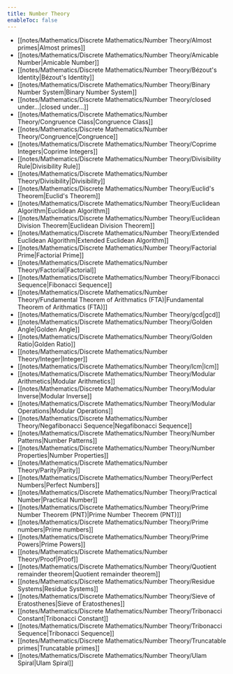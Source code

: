 ```yaml
---
title: Number Theory
enableToc: false
---
```

- [[notes/Mathematics/Discrete Mathematics/Number Theory/Almost primes|Almost primes]]
- [[notes/Mathematics/Discrete Mathematics/Number Theory/Amicable Number|Amicable Number]]
- [[notes/Mathematics/Discrete Mathematics/Number Theory/Bézout's Identity|Bézout's Identity]]
- [[notes/Mathematics/Discrete Mathematics/Number Theory/Binary Number System|Binary Number System]]
- [[notes/Mathematics/Discrete Mathematics/Number Theory/closed under...|closed under...]]
- [[notes/Mathematics/Discrete Mathematics/Number Theory/Congruence Class|Congruence Class]]
- [[notes/Mathematics/Discrete Mathematics/Number Theory/Congruence|Congruence]]
- [[notes/Mathematics/Discrete Mathematics/Number Theory/Coprime Integers|Coprime Integers]]
- [[notes/Mathematics/Discrete Mathematics/Number Theory/Divisibility Rule|Divisibility Rule]]
- [[notes/Mathematics/Discrete Mathematics/Number Theory/Divisibility|Divisibility]]
- [[notes/Mathematics/Discrete Mathematics/Number Theory/Euclid's Theorem|Euclid's Theorem]]
- [[notes/Mathematics/Discrete Mathematics/Number Theory/Euclidean Algorithm|Euclidean Algorithm]]
- [[notes/Mathematics/Discrete Mathematics/Number Theory/Euclidean Division Theorem|Euclidean Division Theorem]]
- [[notes/Mathematics/Discrete Mathematics/Number Theory/Extended Euclidean Algorithm|Extended Euclidean Algorithm]]
- [[notes/Mathematics/Discrete Mathematics/Number Theory/Factorial Prime|Factorial Prime]]
- [[notes/Mathematics/Discrete Mathematics/Number Theory/Factorial|Factorial]]
- [[notes/Mathematics/Discrete Mathematics/Number Theory/Fibonacci Sequence|Fibonacci Sequence]]
- [[notes/Mathematics/Discrete Mathematics/Number Theory/Fundamental Theorem of Arithmatics (FTA)|Fundamental Theorem of Arithmatics (FTA)]]
- [[notes/Mathematics/Discrete Mathematics/Number Theory/gcd|gcd]]
- [[notes/Mathematics/Discrete Mathematics/Number Theory/Golden Angle|Golden Angle]]
- [[notes/Mathematics/Discrete Mathematics/Number Theory/Golden Ratio|Golden Ratio]]
- [[notes/Mathematics/Discrete Mathematics/Number Theory/Integer|Integer]]
- [[notes/Mathematics/Discrete Mathematics/Number Theory/lcm|lcm]]
- [[notes/Mathematics/Discrete Mathematics/Number Theory/Modular Arithmetics|Modular Arithmetics]]
- [[notes/Mathematics/Discrete Mathematics/Number Theory/Modular Inverse|Modular Inverse]]
- [[notes/Mathematics/Discrete Mathematics/Number Theory/Modular Operations|Modular Operations]]
- [[notes/Mathematics/Discrete Mathematics/Number Theory/Negafibonacci Sequence|Negafibonacci Sequence]]
- [[notes/Mathematics/Discrete Mathematics/Number Theory/Number Patterns|Number Patterns]]
- [[notes/Mathematics/Discrete Mathematics/Number Theory/Number Properties|Number Properties]]
- [[notes/Mathematics/Discrete Mathematics/Number Theory/Parity|Parity]]
- [[notes/Mathematics/Discrete Mathematics/Number Theory/Perfect Numbers|Perfect Numbers]]
- [[notes/Mathematics/Discrete Mathematics/Number Theory/Practical Number|Practical Number]]
- [[notes/Mathematics/Discrete Mathematics/Number Theory/Prime Number Theorem (PNT)|Prime Number Theorem (PNT)]]
- [[notes/Mathematics/Discrete Mathematics/Number Theory/Prime numbers|Prime numbers]]
- [[notes/Mathematics/Discrete Mathematics/Number Theory/Prime Powers|Prime Powers]]
- [[notes/Mathematics/Discrete Mathematics/Number Theory/Proof|Proof]]
- [[notes/Mathematics/Discrete Mathematics/Number Theory/Quotient remainder theorem|Quotient remainder theorem]]
- [[notes/Mathematics/Discrete Mathematics/Number Theory/Residue Systems|Residue Systems]]
- [[notes/Mathematics/Discrete Mathematics/Number Theory/Sieve of Eratosthenes|Sieve of Eratosthenes]]
- [[notes/Mathematics/Discrete Mathematics/Number Theory/Tribonacci Constant|Tribonacci Constant]]
- [[notes/Mathematics/Discrete Mathematics/Number Theory/Tribonacci Sequence|Tribonacci Sequence]]
- [[notes/Mathematics/Discrete Mathematics/Number Theory/Truncatable primes|Truncatable primes]]
- [[notes/Mathematics/Discrete Mathematics/Number Theory/Ulam Spiral|Ulam Spiral]]
